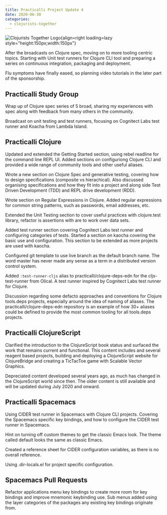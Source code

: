 ```yaml
---
title: Practicalli Project Update 4
date: 2020-06-30
categories:
  - clojurists-together
---
```


![Clojurists Together Logo](https://raw.githubusercontent.com/practicalli/graphic-design/live/buttons/practicalli-clojurists-together-button.svg){align=right loading=lazy style="height:150px;width:150px"}

After the broadcasts on Clojure spec, moving on to more tooling centric topics.  Starting with Unit test runners for Clojure CLI tool and preparing a series on continuous integration, packaging and deployment.

Flu symptoms have finally eased, so planning video tutorials in the later part of the sponsorship.

<!-- more -->

## Practicalli Study Group
Wrap up of Clojure spec series of 5 broad, sharing my experiences with spec along with feedback from many others in the community.

Broadcast on unit testing and test runners, focusing on Cognitect Labs test runner and Koacha from Lambda Island.


## Practicalli Clojure
Updated and extended the Getting Started section, using rebel readline for the command line REPL UI.  Added sections on configuriong Clojure CLI and provided a wide range of community tools and other useful aliases.

Wrote a new section on Clojure Spec and generative testing, covering how to design specifications (composite vs hierachical).  Also discussed organising specifications and how they fit into a project and along side Test Driven Development (TDD) and REPL drive development (RDD).

Wrote section on Regular Expressions in Clojure.  Added regular expressions for common string patterns, such as passwords, email addresses, etc.

Extended the Unit Testing section to cover useful practices with clojure.test library, refactor is assertions with are to work over data sets.

Added test runner section covering Cognitect Labs test runner and configuring categories of tests.  Started a section on kaocha covering the basic use and configuration.  This section to be extended as more projects are used with kaocha.


Configured git template to use live branch as the default branch name.  The word master has never made any sense as a term in a distributed version control system.

Added `:test-runner-cljs` alias to practicalli/clojure-deps-edn for the cljs-test-runner from Olical.  A test runner inspired by Cognitect Labs test runner for Clojure.

Discussion regarding some defacto approaches and conventions for Clojure tools.deps projects, especially around the idea of naming of aliases.  The practicalli/clojure-deps-edn repository is an example of how 30+ aliases could be defined to provide the most common tooling for all tools.deps projects.


## Practicalli ClojureScript
Clarified the introduction to the ClojureScript book status and surfaced the work that remains current and functional. This content includes and several reagent based projects, building and deploying a ClojureScript website for ClojureBridge and creating a TicTacToe game with Scalable Vector Graphics.

Depreciated content developed several years ago, as much has changed in the ClojureScript world since then. The older content is still available and will be updated during July 2020 and onward.


## Practicalli Spacemacs
Using CIDER test runner in Spacemacs with Clojure CLI projects.  Covering the Spacemacs specific key bindings, and how to configure the CIDER test runner in Spacemacs.

Hint on turning off custom themes to get the classic Emacs look.  The theme called default looks the same as classic Emacs.

Created a reference sheet for CIDER configuration variables, as there is no overall reference.

Using .dir-locals.el for project specific configuration.

## Spacemacs Pull Requests
Refactor applications menu key bindings to create more room for key bindings and improve mnemonic keybinding use.  Sub menus added using the layer categories of the packages any existing key bindings originate from.
